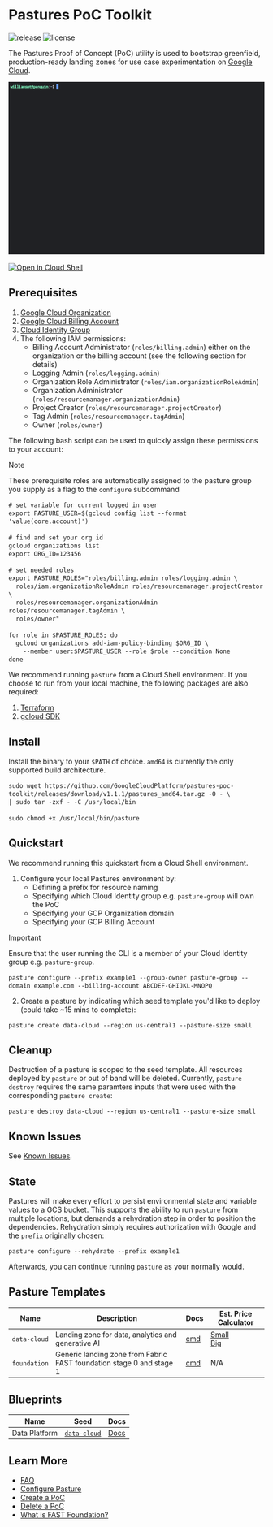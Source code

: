 # Pastures PoC Toolkit

![release](https://img.shields.io/github/v/release/googlecloudplatform/pastures-poc-toolkit) ![license](https://img.shields.io/github/license/GoogleCloudPlatform/pastures-poc-toolkit)

The Pastures Proof of Concept (PoC) utility is used to bootstrap greenfield, production-ready landing zones for use case experimentation on [Google Cloud](https://cloud.google.com/).

![demo-gif](assets/demo.gif)

[![Open in Cloud Shell](https://gstatic.com/cloudssh/images/open-btn.svg)](https://shell.cloud.google.com/cloudshell/editor?cloudshell_git_repo=http://github.com/GoogleCloudPlatform/pastures-poc-toolkit.git)

## Prerequisites
1. [Google Cloud Organization](https://cloud.google.com/resource-manager/docs/cloud-platform-resource-hierarchy#organizations)
2. [Google Cloud Billing Account](https://cloud.google.com/billing/docs/how-to/manage-billing-account)
3. [Cloud Identity Group](https://support.google.com/cloudidentity/answer/9400082)
4. The following IAM permissions:
    - Billing Account Administrator (`roles/billing.admin`) either on the organization or the billing account (see the following section for details)
    - Logging Admin (`roles/logging.admin`)
    - Organization Role Administrator (`roles/iam.organizationRoleAdmin`)
    - Organization Administrator (`roles/resourcemanager.organizationAdmin`)
    - Project Creator (`roles/resourcemanager.projectCreator`)
    - Tag Admin (`roles/resourcemanager.tagAdmin`)
    - Owner (`roles/owner`)

The following bash script can be used to quickly assign these permissions to your account:

> [!NOTE]
> These prerequisite roles are automatically assigned to the pasture group you supply as a flag to the `configure` subcommand

```shell
# set variable for current logged in user
export PASTURE_USER=$(gcloud config list --format 'value(core.account)')

# find and set your org id
gcloud organizations list
export ORG_ID=123456

# set needed roles
export PASTURE_ROLES="roles/billing.admin roles/logging.admin \
  roles/iam.organizationRoleAdmin roles/resourcemanager.projectCreator \
  roles/resourcemanager.organizationAdmin roles/resourcemanager.tagAdmin \
  roles/owner"

for role in $PASTURE_ROLES; do
  gcloud organizations add-iam-policy-binding $ORG_ID \
    --member user:$PASTURE_USER --role $role --condition None
done
```

We recommend running `pasture` from a Cloud Shell environment. If you choose to run from your local machine, the following packages are also required:
1. [Terraform](https://developer.hashicorp.com/terraform/install)
2. [gcloud SDK](https://cloud.google.com/sdk/docs/install)

## Install

Install the binary to your `$PATH` of choice. `amd64` is currently the only supported build architecture.
<!-- x-release-please-start-version -->
```shell
sudo wget https://github.com/GoogleCloudPlatform/pastures-poc-toolkit/releases/download/v1.1.1/pastures_amd64.tar.gz -O - \
| sudo tar -zxf - -C /usr/local/bin

sudo chmod +x /usr/local/bin/pasture
```
<!-- x-release-please-end -->
## Quickstart

We recommend running this quickstart from a Cloud Shell environment.

1. Configure your local Pastures environment by:
    - Defining a prefix for resource naming
    - Specifying which Cloud Identity group e.g. `pasture-group` will own the PoC
    - Specifying your GCP Organization domain
    - Specifying your GCP Billing Account

> [!IMPORTANT]
> Ensure that the user running the CLI is a member of your Cloud Identity group e.g. `pasture-group`.

```shell
pasture configure --prefix example1 --group-owner pasture-group --domain example.com --billing-account ABCDEF-GHIJKL-MNOPQ
```

2. Create a pasture by indicating which seed template you'd like to deploy (could take ~15 mins to complete):

```shell
pasture create data-cloud --region us-central1 --pasture-size small
```

## Cleanup

Destruction of a pasture is scoped to the seed template. All resources deployed by `pasture` or out of band will be deleted. Currently, `pasture destroy` requires the same paramters inputs that were used with the corresponding `pasture create`:

```shell
pasture destroy data-cloud --region us-central1 --pasture-size small
```

## Known Issues

See [Known Issues](docs/known_issues.md).

## State

Pastures will make every effort to persist environmental state and variable values to a GCS bucket. This supports the ability to run `pasture` from multiple locations, but demands a rehydration step in order to position the dependencies. Rehydration simply requires authorization with Google and the `prefix` originally chosen:

```shell
pasture configure --rehydrate --prefix example1
```

Afterwards, you can continue running `pasture` as your normally would.

## Pasture Templates

| Name | Description | Docs | Est. Price Calculator |
| ---- | ----------- | ---- | --------------------- |
| `data-cloud` | Landing zone for data, analytics and generative AI | [cmd](docs/pasture_create_data-cloud.md) | [Small](https://cloud.google.com/products/calculator-legacy#id=5c5c2811-605e-4bdd-94f6-d1c9a19defd5)<br>[Big](https://cloud.google.com/products/calculator-legacy#id=ab352e16-69de-4726-8e91-f1fe0475c3dc) |
| `foundation` | Generic landing zone from Fabric FAST foundation stage 0 and stage 1 | [cmd](docs/pasture_create_foundation.md) | N/A |

## Blueprints

| Name | Seed | Docs |
| ---- | ---- | ---- |
| Data Platform | [`data-cloud`](docs/pasture_create_data-cloud.md) | [Docs](https://github.com/GoogleCloudPlatform/cloud-foundation-fabric/tree/master/blueprints/data-solutions/data-platform-foundations) |

## Learn More

- [FAQ](docs/faq.md)
- [Configure Pasture](docs/pasture_configure.md)
- [Create a PoC](docs/pasture_create.md)
- [Delete a PoC](docs/pasture_destroy.md)
- [What is FAST Foundation?](https://github.com/GoogleCloudPlatform/cloud-foundation-fabric/blob/master/fast/README.md)